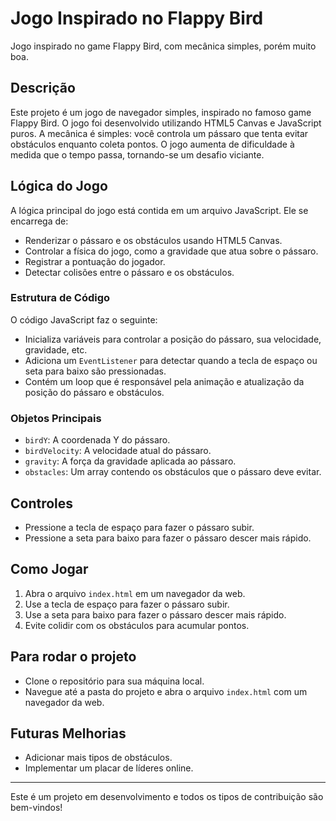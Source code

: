 # Jogo Inspirado no Flappy Bird
Jogo inspirado no game Flappy Bird, com mecânica simples, porém muito boa.
## Descrição

Este projeto é um jogo de navegador simples, inspirado no famoso game Flappy Bird. O jogo foi desenvolvido utilizando HTML5 Canvas e JavaScript puros. A mecânica é simples: você controla um pássaro que tenta evitar obstáculos enquanto coleta pontos. O jogo aumenta de dificuldade à medida que o tempo passa, tornando-se um desafio viciante.

## Lógica do Jogo

A lógica principal do jogo está contida em um arquivo JavaScript. Ele se encarrega de:

- Renderizar o pássaro e os obstáculos usando HTML5 Canvas.
- Controlar a física do jogo, como a gravidade que atua sobre o pássaro.
- Registrar a pontuação do jogador.
- Detectar colisões entre o pássaro e os obstáculos.

### Estrutura de Código

O código JavaScript faz o seguinte:

- Inicializa variáveis para controlar a posição do pássaro, sua velocidade, gravidade, etc.
- Adiciona um `EventListener` para detectar quando a tecla de espaço ou seta para baixo são pressionadas.
- Contém um loop que é responsável pela animação e atualização da posição do pássaro e obstáculos.

### Objetos Principais

- `birdY`: A coordenada Y do pássaro.
- `birdVelocity`: A velocidade atual do pássaro.
- `gravity`: A força da gravidade aplicada ao pássaro.
- `obstacles`: Um array contendo os obstáculos que o pássaro deve evitar.

## Controles

- Pressione a tecla de espaço para fazer o pássaro subir.
- Pressione a seta para baixo para fazer o pássaro descer mais rápido.

## Como Jogar

1. Abra o arquivo `index.html` em um navegador da web.
2. Use a tecla de espaço para fazer o pássaro subir.
3. Use a seta para baixo para fazer o pássaro descer mais rápido.
4. Evite colidir com os obstáculos para acumular pontos.

## Para rodar o projeto

- Clone o repositório para sua máquina local.
- Navegue até a pasta do projeto e abra o arquivo `index.html` com um navegador da web.

## Futuras Melhorias

- Adicionar mais tipos de obstáculos.
- Implementar um placar de líderes online.

---

Este é um projeto em desenvolvimento e todos os tipos de contribuição são bem-vindos!

